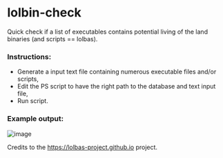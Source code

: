 # lolbin-check
Quick check if a list of executables contains potential living of the land binaries (and scripts == lolbas).

### Instructions:
- Generate a input text file containing numerous executable files and/or scripts,
- Edit the PS script to have the right path to the database and text input file,
- Run script.

### Example output:
![image](https://user-images.githubusercontent.com/56820649/236756863-55bc1cf7-c998-4602-aa5e-34e34c764dc3.png)

Credits to the https://lolbas-project.github.io project.
